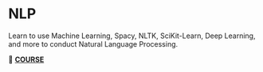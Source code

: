 # NLP

Learn to use Machine Learning, Spacy, NLTK, SciKit-Learn, Deep Learning, and more to conduct Natural Language Processing.


🎥 **[COURSE](https://www.udemy.com/course/nlp-natural-language-processing-with-python/learn)**

